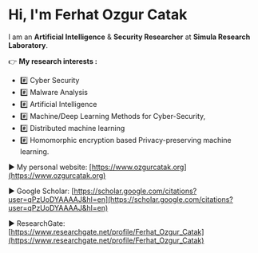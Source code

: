 # Hi, I'm Ferhat Ozgur Catak
I am an **Artificial Intelligence** & **Security Researcher** at **Simula Research Laboratory**. 

:point_right: **My research interests :**

- :hash: Cyber Security
- :hash: Malware Analysis
- :hash: Artificial Intelligence
- :hash: Machine/Deep Learning Methods for Cyber-Security, 
- :hash: Distributed machine learning
- :hash: Homomorphic encryption based Privacy-preserving machine learning. 

:arrow_forward: My personal website: [https://www.ozgurcatak.org](https://www.ozgurcatak.org)

:arrow_forward: Google Scholar: [https://scholar.google.com/citations?user=qPzUoDYAAAAJ&hl=en](https://scholar.google.com/citations?user=qPzUoDYAAAAJ&hl=en)

:arrow_forward: ResearchGate: [https://www.researchgate.net/profile/Ferhat_Ozgur_Catak](https://www.researchgate.net/profile/Ferhat_Ozgur_Catak)
